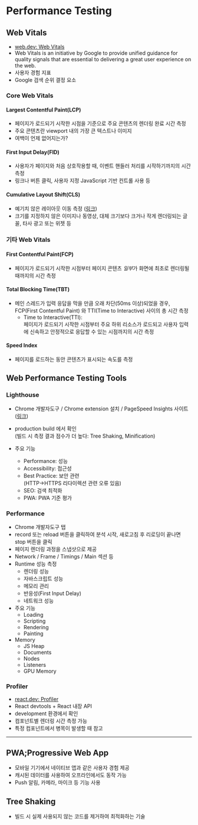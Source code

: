 # Performance Testing

## Web Vitals

- [web.dev: Web Vitals](https://web.dev/vitals/)
- Web Vitals is an initiative by Google to provide unified guidance for quality signals that are essential to delivering a great user experience on the web.
- 사용자 경험 지표
- Google 검색 순위 결정 요소

### Core Web Vitals

#### Largest Contentful Paint(LCP)

- 페이지가 로드되기 시작한 시점을 기준으로 주요 콘텐츠의 렌더링 완료 시간 측정
- 주요 콘텐츠란 viewport 내의 가장 큰 텍스트나 이미지
- 여백이 언제 없어지는가?

#### First Input Delay(FID)

- 사용자가 페이지와 처음 상호작용할 때, 이벤트 핸들러 처리를 시작하기까지의 시간 측정
- 링크나 버튼 클릭, 사용자 지정 JavaScript 기반 컨트롤 사용 등

#### Cumulative Layout Shift(CLS)

- 예기치 않은 레이아웃 이동 측정 ([링크](https://web.dev/cls))
- 크기를 지정하지 않은 이미지나 동영상, 대체 크기보다 크거나 작게 렌더링되는 글꼴, 타사 광고 또는 위젯 등

### 기타 Web Vitals

#### First Contentful Paint(FCP)

- 페이지가 로드되기 시작한 시점부터 페이지 콘텐츠 *일부*가 화면에 최초로 렌더링될 때까지의 시간 측정

#### Total Blocking Time(TBT)

- 메인 스레드가 입력 응답을 막을 만큼 오래 차단(50ms 이상)되었을 경우, FCP(First Contentful Paint) 와 TTI(Time to Interactive) 사이의 총 시간 측정
  - Time to Interactive(TTI):  
    페이지가 로드되기 시작한 시점부터 주요 하위 리소스가 로드되고 사용자 입력에 신속하고 안정적으로 응답할 수 있는 시점까지의 시간 측정

#### Speed Index

- 페이지를 로드하는 동안 콘텐츠가 표시되는 속도를 측정

## Web Performance Testing Tools

### Lighthouse

- Chrome 개발자도구 / Chrome extension 설치 / PageSpeed Insights 사이트([링크](https://pagespeed.web.dev/))
- production build 에서 확인  
  (빌드 시 측정 결과 점수가 더 높다: Tree Shaking, Minification)

- 주요 기능
  - Performance: 성능
  - Accessibility: 접근성
  - Best Practice: 보안 관련  
    (HTTP->HTTPS 리다이렉션 관련 오류 있음)
  - SEO: 검색 최적화
  - PWA: PWA 기준 평가

### Performance

- Chrome 개발자도구 탭
- record 또는 reload 버튼을 클릭하여 분석 시작, 새로고침 후 리로딩이 끝나면 stop 버튼을 클릭
- 페이지 렌더링 과정을 스냅샷으로 제공
- Network / Frame / Timings / Main 섹션 등
- Runtime 성능 측정
  - 렌더링 성능
  - 자바스크립트 성능
  - 메모리 관리
  - 반응성(First Input Delay)
  - 네트워크 성능
- 주요 기능
  - Loading
  - Scripting
  - Rendering
  - Painting
- Memory
  - JS Heap
  - Documents
  - Nodes
  - Listeners
  - GPU Memory

### Profiler

- [react.dev: Profiler](https://react.dev/reference/react/Profiler)
- React devtools + React 내장 API
- development 환경에서 확인
- 컴포넌트별 렌더링 시간 측정 가능
- 특정 컴포넌트에서 병목이 발생할 때 참고

---

## PWA;Progressive Web App

- 모바일 기기에서 네이티브 앱과 같은 사용자 경험 제공
- 캐시된 데이터를 사용하여 오프라인에서도 동작 가능
- Push 알림, 카메라, 마이크 등 기능 사용

## Tree Shaking

- 빌드 시 실제 사용되지 않는 코드를 제거하여 최적화하는 기술
